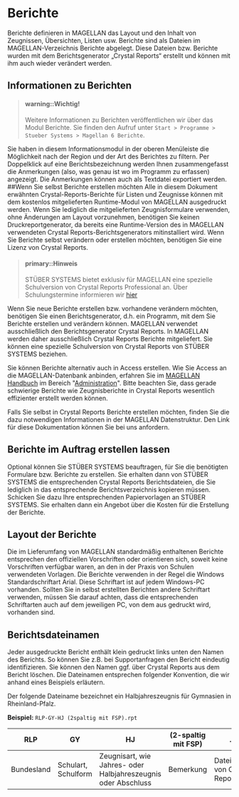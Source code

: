 # Berichte

Berichte definieren in MAGELLAN das Layout und den Inhalt von Zeugnissen, Übersichten, Listen usw. Berichte sind als Dateien im MAGELLAN-Verzeichnis Berichte abgelegt.  Diese Dateien bzw. Berichte wurden mit dem Berichtsgenerator „Crystal Reports“ erstellt und können mit ihm auch wieder verändert werden. 

## Informationen zu Berichten

> #### warning::Wichtig!
>
> Weitere Informationen zu Berichten veröffentlichen wir über das Modul Berichte. Sie finden den Aufruf unter `Start > Programme > Stueber Systems > Magellan 6 Berichte`. 

Sie haben in diesem Informationsmodul in der oberen Menüleiste die Möglichkeit nach der Region und der Art des Berichtes zu filtern. Per Doppelklick auf eine Berichtsbezeichnung werden Ihnen zusammengefasst die Anmerkungen (also, was genau ist wo im Programm zu erfassen) angezeigt. Die Anmerkungen können auch als Textdatei exportiert werden.
##Wenn Sie selbst Berichte erstellen möchten
Alle in diesem Dokument erwähnten Crystal-Reports-Berichte für Listen und Zeugnisse können mit dem kostenlos mitgelieferten Runtime-Modul von MAGELLAN ausgedruckt werden. Wenn Sie lediglich die mitgelieferten Zeugnisformulare verwenden, ohne Änderungen am Layout vorzunehmen, benötigen Sie keinen Druckreportgenerator, da bereits eine Runtime-Version des in MAGELLAN verwendeten Crystal Reports-Berichtsgenerators mitinstalliert wird. Wenn Sie Berichte selbst verändern oder erstellen möchten, benötigen Sie eine Lizenz von Crystal Reports. 

> #### primary::Hinweis
>
> STÜBER SYSTEMS bietet exklusiv für MAGELLAN eine spezielle Schulversion von Crystal Reports Professional an. Über Schulungstermine informieren wir [hier](http://www.stueber.de/training.php)

Wenn Sie neue Berichte erstellen bzw. vorhandene verändern möchten, benötigen Sie einen Berichtsgenerator, d.h. ein Programm, mit dem Sie Berichte erstellen und verändern können. MAGELLAN verwendet ausschließlich den Berichtsgenerator Crystal Reports. In MAGELLAN werden daher ausschließlich Crystal Reports Berichte mitgeliefert. Sie können eine spezielle Schulversion von Crystal Reports von STÜBER SYSTEMS beziehen.

Sie können Berichte alternativ auch in Access erstellen. Wie Sie Access an die MAGELLAN-Datenbank anbinden, erfahren Sie im [MAGELLAN Handbuch](https://doc.magellan6.stueber.de/) im Bereich "[Administration](https://doc.magellan6.stueber.de/admin/administration.html)". Bitte beachten Sie, dass gerade schwierige Berichte wie Zeugnisberichte  in Crystal Reports wesentlich effizienter erstellt werden können.

Falls Sie selbst in Crystal Reports Berichte erstellen möchten, finden Sie die dazu notwendigen Informationen in der MAGELLAN Datenstruktur. Den Link für diese Dokumentation können Sie bei uns anfordern.

## Berichte im Auftrag erstellen lassen

Optional können Sie STÜBER SYSTEMS beauftragen, für Sie die benötigten Formulare bzw. Berichte zu erstellen. Sie erhalten dann von STÜBER SYSTEMS die entsprechenden Crystal Reports Berichtsdateien, die Sie lediglich in das entsprechende Berichtsverzeichnis kopieren müssen. Schicken Sie dazu Ihre entsprechenden Papiervorlagen an STÜBER SYSTEMS. Sie erhalten dann ein Angebot über die Kosten für die Erstellung der Berichte.

## Layout der Berichte

Die im Lieferumfang von MAGELLAN standardmäßig enthaltenen Berichte entsprechen den offiziellen Vorschriften oder orientieren sich, soweit keine Vorschriften verfügbar waren, an den in der Praxis von Schulen verwendeten Vorlagen. Die Berichte verwenden in der Regel die Windows Standardschriftart Arial. Diese Schriftart ist auf jedem Windows-PC vorhanden. Sollten Sie in selbst erstellten Berichten andere Schriftart verwenden, müssen Sie darauf achten, dass die entsprechenden Schriftarten auch auf dem jeweiligen PC, von dem aus gedruckt wird, vorhanden sind.

## Berichtsdateinamen	

Jeder ausgedruckte Bericht enthält klein gedruckt links unten den Namen des Berichts. So können Sie z.B. bei Supportanfragen den Bericht eindeutig identifizieren. Sie können den Namen ggf. über Crystal Reports aus dem Bericht löschen. Die Dateinamen entsprechen folgender Konvention, die wir anhand eines Beispiels  erläutern. 

Der folgende Dateiname bezeichnet ein Halbjahreszeugnis für Gymnasien in Rheinland-Pfalz.

**Beispiel:** `RLP-GY-HJ (2spaltig mit FSP).rpt`


| RLP        | GY                  | HJ                                       | (2-spaltig mit FSP) | .rpt                            |
|------------|---------------------|------------------------------------------|---------------------|---------------------------------|
| Bundesland | Schulart, Schulform | Zeugnisart, wie Jahres- oder Halbjahreszeugnis oder Abschluss | Bemerkung           | Dateiendung von Crystal Reports |




		
